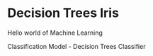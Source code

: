 # Decision Trees Iris

Hello world of Machine Learning

Classification Model - Decision Trees Classifier
